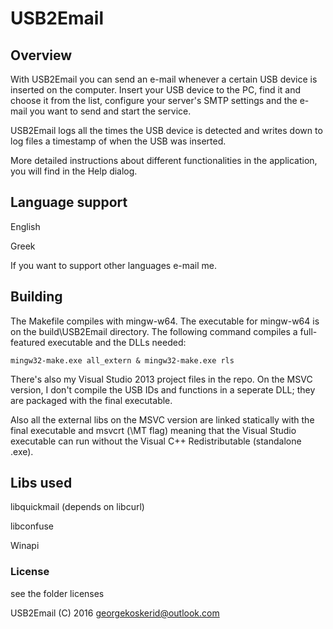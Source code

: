 # USB2Email
## Overview

With USB2Email you can send an e-mail whenever a certain USB device is inserted on the computer.
Insert your USB device to the PC, find it and choose it from the list, configure your server's
SMTP settings and the e-mail you want to send and start the service.

USB2Email logs all the times the USB device is detected and writes down to log files a timestamp
of when the USB was inserted.

More detailed instructions about different functionalities in the application, you will find in
the Help dialog.

## Language support

English

Greek

If you want to support other languages e-mail me.

## Building

The Makefile compiles with mingw-w64. The executable for mingw-w64 is on the build\USB2Email directory.
The following command compiles a full-featured executable and the DLLs needed:

    mingw32-make.exe all_extern & mingw32-make.exe rls

There's also my Visual Studio 2013 project files in the repo. On the MSVC version, I don't compile the USB IDs 
and functions in a seperate DLL; they are packaged with the final executable.

Also all the external libs on the MSVC version are linked statically with the 
final executable and msvcrt (\MT flag) meaning that the Visual Studio executable can run without
the Visual C++ Redistributable (standalone .exe).

## Libs used

libquickmail (depends on libcurl)

libconfuse

Winapi

### License

see the folder licenses

USB2Email (C) 2016 <georgekoskerid@outlook.com>
